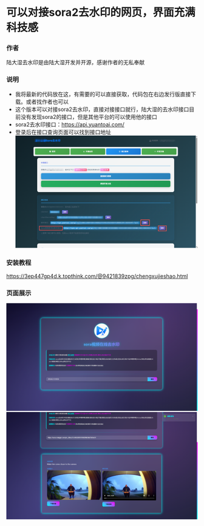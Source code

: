 # 可以对接sora2去水印的网页，界面充满科技感
### 作者
陆大湿去水印是由陆大湿开发并开源，感谢作者的无私奉献
### 说明
- 我将最新的代码放在这，有需要的可以直接获取，代码包在右边发行版直接下载。或者找作者也可以
- 这个版本可以对接sora2去水印，直接对接接口就行，陆大湿的去水印接口目前没有发现sora2的接口，但是其他平台的可以使用他的接口
- sora2去水印接口：https://api.yuantoai.com/
- 登录后在接口查询页面可以找到接口地址
![api.png](https://github.com/xiaolou888/qushuiyin-jianyi/blob/main/api.png)
### 安装教程
https://3ep447gp4d.k.topthink.com/@9421839zpg/chengxujieshao.html
### 页面展示
![1.png](https://github.com/xiaolou888/qushuiyin-jianyi/blob/main/1.png)
![2.png](https://github.com/xiaolou888/qushuiyin-jianyi/blob/main/2.png)
